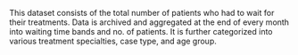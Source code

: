 
This dataset consists of the total number of patients who had to wait for their treatments. 
Data is archived and aggregated at the end of every month into waiting time bands and no. of patients.
It is further categorized into various treatment specialties, case type, and age group.
